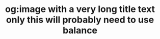 ---
layout: og-image
title: "og:image with a very long title text only this will probably need to use balance"
subTitle: ""
dark: true
color: "one"
background: 
image: 
url: false
---